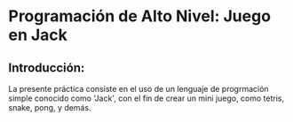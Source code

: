 # Programación de Alto Nivel: Juego en Jack
## Introducción:
La presente práctica consiste en el uso de un lenguaje de progrmación simple conocido como 'Jack', con el fin de crear un mini juego, como tetris, snake, pong, y demás.  

